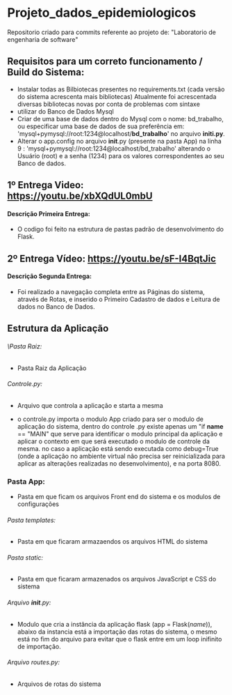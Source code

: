 # Projeto_dados_epidemiologicos
Repositorio criado para commits referente ao projeto de: "Laboratorio de engenharia de software"

## Requisitos para um correto funcionamento / Build do Sistema:

* Instalar todas as Bilbiotecas presentes no requirements.txt (cada versão do sistema acrescenta mais bibliotecas) Atualmente foi acrescentada diversas bibliotecas novas por conta de problemas com sintaxe 
* utilizar do Banco de Dados Mysql
* Criar de uma base de dados dentro do Mysql com o nome: bd_trabalho, ou especificar uma base de dados de sua preferência em: 'mysql+pymysql://root:1234@localhost/__bd_trabalho__' no arquivo __initi.py__.
* Alterar o app.config no arquivo ____init____.py (presente na pasta App) na linha 9 : 
'mysql+pymysql://root:1234@localhost/bd_trabalho'
alterando o Usuário (root) e a senha (1234) para os valores correspondentes ao seu Banco de dados.


## 1º Entrega Video: https://youtu.be/xbXQdUL0mbU

#### Descrição Primeira Entrega:
* O codigo foi feito na estrutura de pastas padrão de desenvolvimento do Flask.

## 2º Entrega Vídeo: https://youtu.be/sF-I4BqtJic

#### Descrição Segunda Entrega:
* Foi realizado a navegação completa entre as Páginas do sistema, através de Rotas, e inserido o Primeiro Cadastro de dados e Leitura de dados no Banco de Dados.



## Estrutura da Aplicação

###### \Pasta Raiz: 
* Pasta Raiz da Aplicação

###### Controle.py: 
* Arquivo que controla a aplicação e starta a mesma

* o controle.py importa o modulo App criado para ser o modulo de aplicação do sistema, dentro do controle .py existe apenas um "if __name__ == "MAIN"
que serve para identificar o modulo principal da aplicação e aplicar o contexto em que será executado o modulo de controle da mesma.
no caso a aplicação está sendo executada como debug=True (onde a aplicação no ambiente virtual não precisa ser reinicializada para aplicar as alterações realizadas      no desenvolvimento), e na porta 8080.
  
### Pasta App:
  * Pasta em que ficam os arquivos Front end do sistema e os modulos de configurações

  ###### Pasta templates:
  * Pasta em que ficaram armazaendos os arquivos HTML do sistema
  
  ###### Pasta static:
 * Pasta em que ficaram armazenados os arquivos JavaScript e CSS do sistema
 
  ###### Arquivo __init__.py: 
  
  * Modulo que cria a instância da aplicação flask (app = Flask(_name_)), abaixo da instancia está a importação das rotas do sistema, o mesmo está no fim do arquivo para evitar que o flask entre em um loop inifinito de importação.

 ###### Arquivo routes.py: 
 * Arquivos de rotas do sistema

